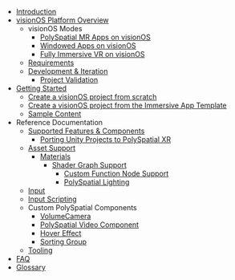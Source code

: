 * [Introduction](index.md)
* [visionOS Platform Overview](visionOSPlatformOverview.md)
    * visionOS Modes
        * [PolySpatial MR Apps on visionOS](PolySpatialMRApps.md)
        * [Windowed Apps on visionOS](WindowedApps.md)
        * [Fully Immersive VR on visionOS](VRApps.md)
    * [Requirements](Requirements.md)
    * [Development & Iteration](DevelopmentAndIteration.md)
        * [Project Validation](PolySpatialXRProjectValidation.md)
* [Getting Started](GettingStarted.md)
    * [Create a visionOS project from scratch](TutorialCreateFromScratch.md)
    * [Create a visionOS project from the Immersive App Template](TutorialCreateFromTemplate.md)
    * [Sample Content](Samples.md)
* Reference Documentation
    * [Supported Features & Components](SupportedFeatures.md)
        * [Porting Unity Projects to PolySpatial XR](PortingUnityProjectsToPolySpatialXR.md)
    * [Asset Support](Assets.md)
        * [Materials](Materials.md)
            * [Shader Graph Support](ShaderGraph.md)
                * [Custom Function Node Support](CustomFunctionNode.md)
                * [PolySpatial Lighting](PolySpatialLighting.md)
    * [Input](Input.md)
    * [Input Scripting](PolySpatialInput.md)
    * Custom PolySpatial Components
        * [VolumeCamera](VolumeCamera.md)
        * [PolySpatial Video Component](VideoComponent.md)
        * [Hover Effect](HoverEffect.md)
        * [Sorting Group](SortingGroup.md)
    * [Tooling](Tooling.md)
* [FAQ](FAQ.md)
* [Glossary](Glossary.md)

